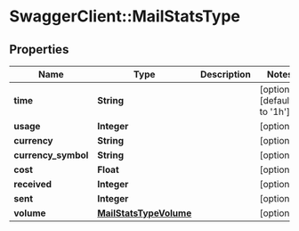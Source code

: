 # SwaggerClient::MailStatsType

## Properties
Name | Type | Description | Notes
------------ | ------------- | ------------- | -------------
**time** | **String** |  | [optional] [default to &#x27;1h&#x27;]
**usage** | **Integer** |  | [optional] 
**currency** | **String** |  | [optional] 
**currency_symbol** | **String** |  | [optional] 
**cost** | **Float** |  | [optional] 
**received** | **Integer** |  | [optional] 
**sent** | **Integer** |  | [optional] 
**volume** | [**MailStatsTypeVolume**](MailStatsTypeVolume.md) |  | [optional] 

